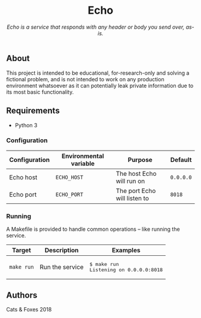 <h1 align="center">Echo</h1>

<div align="center">
    <i>Echo is a service that responds with any header or body you send over, as-is.</i>
</div>
<br>

## About

This project is intended to be educational, for-research-only and solving a fictional problem, and is not intended to work on any production environment whatsoever as it can potentially leak private information due to its most basic functionality.

## Requirements

* Python 3

### Configuration

| Configuration | Environmental variable | Purpose | Default |
|-|-|-|-|
| Echo host | `ECHO_HOST` | The host Echo will run on | `0.0.0.0` |
| Echo port | `ECHO_PORT` | The port Echo will listen to | `8018` |

### Running

A Makefile is provided to handle common operations – like running the service.

| Target | Description | Examples |
|-|-|-|
| `make run` | Run the service | <pre>$ make run<br>Listening on 0.0.0.0:8018<br></pre> |

## Authors

Cats & Foxes 2018
